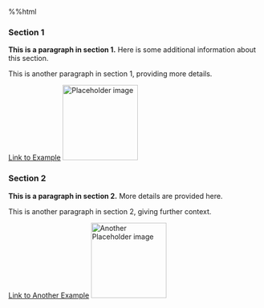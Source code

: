 %%html
<div>
    <!-- Section 1 -->
    <h3>Section 1</h3>
    <p><strong>This is a paragraph in section 1.</strong> Here is some additional information about this section.</p>
    <p>This is another paragraph in section 1, providing more details.</p>
    <a href="https://www.example.com" target="_blank">Link to Example</a>
    <img src="https://via.placeholder.com/150" alt="Placeholder image" width="150" height="150">
</div>

<div>
    <!-- Section 2 -->
    <h3>Section 2</h3>
    <p><strong>This is a paragraph in section 2.</strong> More details are provided here.</p>
    <p>This is another paragraph in section 2, giving further context.</p>
    <a href="https://www.example.com" target="_blank">Link to Another Example</a>
    <img src="https://via.placeholder.com/150" alt="Another Placeholder image" width="150" height="150">
</div>

